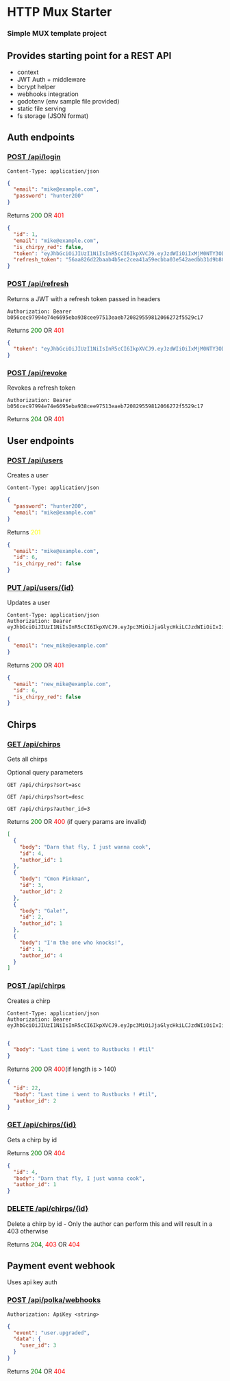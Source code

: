 # HTTP Mux Starter

### Simple MUX template project

## Provides starting point for a REST API

- context
- JWT Auth + middleware
- bcrypt helper
- webhooks integration
- godotenv (env sample file provided)
- static file serving
- fs storage (JSON format)

## Auth endpoints

### [POST /api/login](./api/authRoutes.go)

```http request
Content-Type: application/json
```

```json
{
  "email": "mike@example.com",
  "password": "hunter200"
}
```

Returns <span style="color:green">200</span> OR <span style="color:red">401</span>

```json
{
  "id": 1,
  "email": "mike@example.com",
  "is_chirpy_red": false,
  "token": "eyJhbGciOiJIUzI1NiIsInR5cCI6IkpXVCJ9.eyJzdWIiOiIxMjM0NTY3ODkwIiwibmFtZSI6IkpvaG4gRG9lIiwiaWF0IjoxNTE2MjM5MDIyfQ.SflKxwRJSMeKKF2QT4fwpMeJf36POk6yJV_adQssw5c",
  "refresh_token": "56aa826d22baab4b5ec2cea41a59ecbba03e542aedbb31d9b80326ac8ffcfa2a"
}
```

### [POST /api/refresh](./api/authRoutes.go)

Returns a JWT with a refresh token passed in headers

```http request
Authorization: Bearer b056cec97994e74e6695eba938cee97513eaeb720829559812066272f5529c17
```

Returns <span style="color:green">200</span> OR <span style="color:red">401</span>

```json
{
  "token": "eyJhbGciOiJIUzI1NiIsInR5cCI6IkpXVCJ9.eyJzdWIiOiIxMjM0NTY3ODkwIiwibmFtZSI6IkpvaG4gRG9lIiwiaWF0IjoxNTE2MjM5MDIyfQ.SflKxwRJSMeKKF2QT4fwpMeJf36POk6yJV_adQssw5c"
}
```

### [POST /api/revoke](./api/authRoutes.go)

Revokes a refresh token

```http request
Authorization: Bearer b056cec97994e74e6695eba938cee97513eaeb720829559812066272f5529c17
```

Returns <span style="color:green">204</span> OR <span style="color:red">401</span>

## User endpoints

### [POST /api/users](./api/userRoutes.go)

Creates a user

```http request
Content-Type: application/json
```

```json
{
  "password": "hunter200",
  "email": "mike@example.com"
}
```

Returns <span style="color:yellow">201</span>

```json
{
  "email": "mike@example.com",
  "id": 6,
  "is_chirpy_red": false
}
```

### [PUT /api/users/{id}](./api/userRoutes.go)

Updates a user

```http request
Content-Type: application/json
Authorization: Bearer eyJhbGciOiJIUzI1NiIsInR5cCI6IkpXVCJ9.eyJpc3MiOiJjaGlycHkiLCJzdWIiOiIxIiwiZXhwIjoxNzIwMjE1NTIxLCJpYXQiOjE3MjAyMTE5MjF9.dpLB975ewERQ5tXrYF7oLYicQyzXl27Rt3HadrgkJzg
```

```json
{
  "email": "new_mike@example.com"
}
```

Returns <span style="color:green">200</span> OR <span style="color:red">401</span>

```json
{
  "email": "new_mike@example.com",
  "id": 6,
  "is_chirpy_red": false
}
```

## Chirps

### [GET /api/chirps](./api/chirpRoutes.go)

Gets all chirps

Optional query parameters

```http request
GET /api/chirps?sort=asc
```

```http request
GET /api/chirps?sort=desc
```

```http request
GET /api/chirps?author_id=3
```

Returns <span style="color:green">200</span> OR <span style="color:red">400</span> (if query params are invalid)

```json
[
  {
    "body": "Darn that fly, I just wanna cook",
    "id": 4,
    "author_id": 1
  },
  {
    "body": "Cmon Pinkman",
    "id": 3,
    "author_id": 2
  },
  {
    "body": "Gale!",
    "id": 2,
    "author_id": 1
  },
  {
    "body": "I'm the one who knocks!",
    "id": 1,
    "author_id": 4
  }
]
```

### [POST /api/chirps](./api/chirpRoutes.go)

Creates a chirp

```http request
Content-Type: application/json
Authorization: Bearer eyJhbGciOiJIUzI1NiIsInR5cCI6IkpXVCJ9.eyJpc3MiOiJjaGlycHkiLCJzdWIiOiIxIiwiZXhwIjoxNzIwMjE1NTIxLCJpYXQiOjE3MjAyMTE5MjF9.dpLB975ewERQ5tXrYF7oLYicQyzXl27Rt3HadrgkJzg
```

```json

{
  "body": "Last time i went to Rustbucks ! #til"
}
```

Returns <span style="color:green">200</span> OR <span style="color:red">400</span>(if length is > 140)

```json
{
  "id": 22,
  "body": "Last time i went to Rustbucks ! #til",
  "author_id": 2
}
```

### [GET /api/chirps/{id}](./api/chirpRoutes.go)

Gets a chirp by id

Returns <span style="color:green">200</span> OR <span style="color:red">404</span>

```json
{
  "id": 4,
  "body": "Darn that fly, I just wanna cook",
  "author_id": 1
}
```

### [DELETE /api/chirps/{id}](./api/chirpRoutes.go)

Delete a chirp by id - Only the author can perform this and will result in a 403 otherwise

Returns <span style="color:green">204</span>, <span style="color:red">403</span> OR <span style="color:red">404</span>

## Payment event webhook
Uses api key auth

### [POST /api/polka/webhooks](./api/webhook.go)

```http request
Authorization: ApiKey <string>
```
```json
{
  "event": "user.upgraded",
  "data": {
    "user_id": 3
  }
}
```

Returns <span style="color:green">204</span> OR <span style="color:red">404</span>
